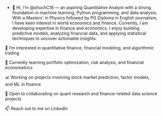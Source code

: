 - 👋 Hi, I’m @shuchC18 — an aspiring Quantitative Analyst with a strong foundation in machine learning, Python programming, and data analysis. With a Masters' in Physics followed by PG Diploma in English journalism, I have keen interest in world economics and finance. Currently, I am developing expertise in finance and economics. I enjoy building predictive models, analyzing financial data, and applying statistical techniques to uncover actionable insights.

👀 I’m interested in quantitative finance, financial modeling, and algorithmic trading

🌱 Currently learning portfolio optimization, risk analysis, and financial econometrics

📊 Working on projects involving stock market prediction, factor models, and ML in finance

💬 Open to collaborating on quant research and finance-related data science projects

📫 Reach out to me on LinkedIn

<!---
shuchC18/shuchC18 is a ✨ special ✨ repository because its `README.md` (this file) appears on your GitHub profile.
You can click the Preview link to take a look at your changes.
--->
